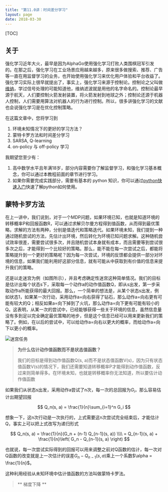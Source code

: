 ```yaml
---
title: "第11.0讲：时间差分学习"
layout: page
date: 2018-03-30
---
```

[TOC]

## 关于
强化学习近年大火，最早是因为AlphaGo使用强化学习打败人类围棋冠军引发的。在那之后，强化学习在工业场景应用越来越多，原来很多做搜索、推荐、广告等一直在用监督学习的业务，也开始使用强化学习来优化用户体验和平台收益了。强化学习实际上很早就提出了，事实上，强化学习来源于控制论。控制论之父叫做[维纳](https://en.wikipedia.org/wiki/Norbert_Wiener)，学过信号处理的可能知道他，维纳滤波就是用他的名字命名的。控制论最早源于航天，人们要控制火箭发射装置，将火箭发射到地球之外；控制论还源于机器人控制，人们需要用算法对机器人的行为进行控制。所以，很多讲强化学习的文献也会说强化学习是在优化控制策略。

在这篇文章中，您将学习到

1. 环境未知情况下的更好的学习方法？
2. 蒙特卡罗方法和时间差分学习
3. SARSA, Q-learning
4. on-policy 与 off-policy 学习

我期望您至少有：

1. 高中数学水平且年满18岁，部分内容需要你了解监督学习，和强化学习基本概念，你可以通过本教程前面的章节进行学习。
2. 如果你需要完成实践部分，需要有基本的 python 知识，你可以通过[python快速入门](/wiki/tutorial/ml/intro-python.html)快速了解python如何使用。

## 蒙特卡罗方法
在上一讲中，我们说到，对于一个MDP问题，如果环境已知，也就是知道环境的转移概率P和回报函数R，可以通过求解贝尔曼方程得到值函数，从而得到最优策略，求解的方法有两种，分别是值迭代和策略迭代。如果环境未知，我们提到一种通过随机尝试的方法，先估计出环境，然后转化为环境已知问题求解。这种随机尝试效率很差，需要尝试很多次，并且随机尝试本身就有成本，而且需要等到尝试很多次之后，才能得到一个比较好的策略。那么，能不能在每一次尝试之后，都能将策略提升到一个更好的策略呢？因为每一次尝试，环境的反馈都会提供一部分对环境的信息，如果我们能利用好这部分信息，就有可能从中获取到有价值的信息来提升我们的策略。

还是以走迷宫为例（如图所示），并且考虑确定性迷宫这种简单情况。我们的目标是估计出每个状态s下，采取每一个动作a的动作值函数Q，即从s出发，第一步采取动作a所能获得的最大回报。那么，一个简单的想法是，从某个状态s出发，例如状态1，如果某一次行动，采用动作a=向右获得了钻石，那么动作a=向右更有可能有较大的Q；相反如果a=向下掉到了火坑，那么动作a=向下更有可能有较小的Q。这表明，从某一次的尝试中，已经能够获得一些关于环境的信息，虽然信息量没有多到足以完全确定最优策略的地步，但是这个信息已经可以用来更新我们的策略了。例如，在以后的尝试中，可以给动作a=向右以更大的概率，而给动作a=向下以更小的概率。

![迷宫任务](/wiki/static/images/mdp-01.png)


> **为什么估计动作值函数而不是状态值函数？**
>
> 我们的目标是得到动作值函数Q(s, a)而不是状态值函数V(s)，因为只有状态值函数V(s)的情况下，我们还需要知道转移概率P才能得到动作值函数，反过来则简单得多。在环境未知，也就是转移概率你无法知道，所以要估计动作值函数

如果我们从状态s出发，采用动作a尝试了n次，每一次的总回报为$G_i$，那么容易估计出期望回报

$$
Q_n(s, a) = \frac{1}{n}\sum_{i=1}^n G_i
$$

想象一下，这n次行动是一次执行的，上式需要这n次尝试完全结束后，才能估计Q，事实上可以把上式改写为递归形式

$$
Q_n(s, a) = \frac{1}{n}(G_n + (n-1) Q_{n-1}(s, a)) \\\\
= Q_{n-1}(s, a) + \frac{1}{n}\left( G_n - Q_{n-1}(s, a) \right)
$$

也就说，每一次尝试实际得到的回报可以用来调整之前对Q函数的估计，每一次对Q函数的改变就是上一次估计的误差$G_n - Q_{n-1}(s, a)$乘上一个系数$\alpha = \frac{1}{n}$。

这种利用经验从未知环境中估计值函数的方法叫做蒙特卡罗法。

> ** 梯度下降 **
>
